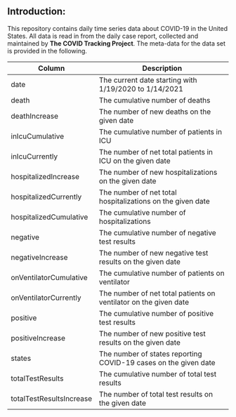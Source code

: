 ## Introduction:  

This repository contains daily time series data about COVID-19 in the United States. All data is read in from the daily case report, collected and maintained by **The COVID Tracking Project**. The meta-data for the data set is provided in the following.  

 

| Column                   | Description                                                      |
|--------------------------|------------------------------------------------------------------|
| date                     | The current date starting with 1/19/2020 to 1/14/2021            |
| death                    | The cumulative number of deaths                                  |
| deathIncrease            | The number of new deaths on the given date                       |
| inIcuCumulative          | The cumulative number of patients in ICU                         |
| inIcuCurrently           | The number of net total patients in ICU on the given date        |
| hospitalizedIncrease     | The number of new hospitalizations on the given date             |
| hospitalizedCurrently    | The number of net total hospitalizations on the given date       |
| hospitalizedCumulative   | The cumulative number of hospitalizations                        |
| negative                 | The cumulative number of negative test results                   |
| negativeIncrease         | The number of new negative test results on the given date        |
| onVentilatorCumulative   | The cumulative number of patients on ventilator                  |
| onVentilatorCurrently    | The number of net total patients on ventilator on the given date |
| positive                 | The cumulative number of positive test results                   |
| positiveIncrease         | The number of new positive test results on the given date        |
| states                   | The number of states reporting COVID-19 cases on the given date  |
| totalTestResults         | The cumulative number of total test results                      |
| totalTestResultsIncrease | The number of total test results on the given date               |

